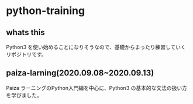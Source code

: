 # python-training

## whats this
Python3 を使い始めることになりそうなので、基礎からまったり練習していくリポジトリです。

## paiza-larning(2020.09.08~2020.09.13)
Paiza ラーニングのPython入門編を中心に、Python3 の基本的な文法の扱い方を学びました。